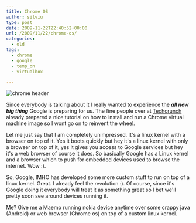 ```yaml
---
title: Chrome OS
author: silviu
type: post
date: 2009-11-22T22:40:52+00:00
url: /2009/11/22/chrome-os/
categories:
  - old
tags:
  - chrome
  - google
  - temp_on
  - virtualbox

---
```

![chrome header](/blog/images/2009/chrome-header.jpg) 

Since everybody is talking about it I really wanted to experience the _**all new big thing**_ Google is preparing for us. The fine people over at [Techcrunch ](http://www.techcrunch.com/2009/11/19/guide-install-google-chrome-os/)already prepared a nice tutorial on how to install and run a Chrome virtual machine image so I wont go on to reinvent the wheel.

Let me just say that I am completely unimpressed. It's a linux kernel with a browser on top of it. Yes it boots quickly but hey it's a linux kernel with only a browser on top of it, yes it gives you access to Google services but hey it's a web browser of course it does. So basically Google has a Linux kernel and a browser which to push for embedded devices used to browse the internet. Wow :).

So, Google, IMHO has developed some more custom stuff to run on top of a linux kernel. Great. I already feel the revolution :). Of course, since it's Google doing it everybody will treat it as something great so I bet we'll pretty soon see around devices running it.

Me? Give me a Maemo running nokia device anytime over some crappy java (Android) or web browser (Chrome os) on top of a custom linux kernel.